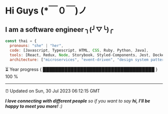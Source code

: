 # Hi Guys  (*￣０￣)ノ

## I am a software engineer    ╮(╯▽╰)╭

```javascript
const thai = {
  pronouns: "she" | "her",
  code: [Javascript, Typescript, HTML, CSS, Ruby, Python, Java],
  tools: [React, Redux, Node, Storybook, Styled-Components, Jest, Docker],
  architecture: ["microservices", "event-driven", "design system pattern"],

```
⏳ Year progress { ████████████████████████████████████ } 100 %

---

⏰ Updated on Sun, 30 Jul 2023 06:12:15 GMT

<em><b>I love connecting with different people</b> so if you want to say <b>hi, I'll be happy to meet you more!</b> :)</em>

